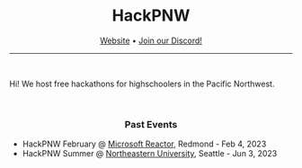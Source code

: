 <div align="center">

# HackPNW

</div>

<div align="center">

[Website](https://hackpnw.org) • [Join our Discord!](https://discord.gg/4DsTdBEEH4)

</div>

---

<br>

Hi!  We host free hackathons for highschoolers in the Pacific Northwest.

<br>

<div align="center">

### Past Events

</div>

- HackPNW February @ [Microsoft Reactor](https://reactor-ext.azurewebsites.net/en-us/reactor/Location/Redmond), Redmond - Feb 4, 2023
- HackPNW Summer @ [Northeastern University](https://seattle.northeastern.edu/the-seattle-campus/), Seattle - Jun 3, 2023

<br>
